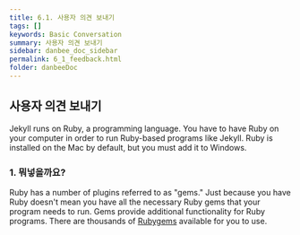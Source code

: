 ```yaml
---
title: 6.1. 사용자 의견 보내기
tags: []
keywords: Basic Conversation
summary: 사용자 의견 보내기
sidebar: danbee_doc_sidebar
permalink: 6_1_feedback.html
folder: danbeeDoc
---
```


## 사용자 의견 보내기

Jekyll runs on Ruby, a programming language. You have to have Ruby on your computer in order to run Ruby-based programs like Jekyll. Ruby is installed on the Mac by default, but you must add it to Windows.

### 1. 뭐넣을까요?

Ruby has a number of plugins referred to as "gems." Just because you have Ruby doesn't mean you have all the necessary Ruby gems that your program needs to run. Gems provide additional functionality for Ruby programs. There are thousands of [Rubygems](https://rubygems.org/) available for you to use.

